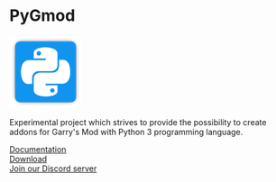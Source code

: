 # PyGmod

![Logo](logos/logo128x128.png)

Experimental project which strives to provide the possibility to create addons for Garry's Mod
with Python 3 programming language.

[Documentation](https://javabird25.github.io/PyGmod/)  
[Download](https://github.com/javabird25/PyGmod/releases)  
[Join our Discord server](https://discord.gg/aAs4qrj)
